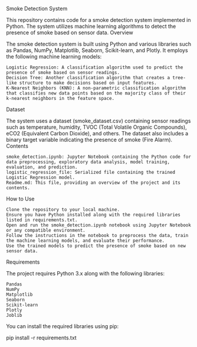 Smoke Detection System

This repository contains code for a smoke detection system implemented in Python. The system utilizes machine learning algorithms to detect the presence of smoke based on sensor data.
Overview

The smoke detection system is built using Python and various libraries such as Pandas, NumPy, Matplotlib, Seaborn, Scikit-learn, and Plotly. It employs the following machine learning models:

    Logistic Regression: A classification algorithm used to predict the presence of smoke based on sensor readings.
    Decision Tree: Another classification algorithm that creates a tree-like structure to make decisions based on input features.
    K-Nearest Neighbors (KNN): A non-parametric classification algorithm that classifies new data points based on the majority class of their k-nearest neighbors in the feature space.

Dataset

The system uses a dataset (smoke_dataset.csv) containing sensor readings such as temperature, humidity, TVOC (Total Volatile Organic Compounds), eCO2 (Equivalent Carbon Dioxide), and others. The dataset also includes a binary target variable indicating the presence of smoke (Fire Alarm).
Contents

    smoke_detection.ipynb: Jupyter Notebook containing the Python code for data preprocessing, exploratory data analysis, model training, evaluation, and prediction.
    logistic_regression_file: Serialized file containing the trained Logistic Regression model.
    Readme.md: This file, providing an overview of the project and its contents.

How to Use

    Clone the repository to your local machine.
    Ensure you have Python installed along with the required libraries listed in requirements.txt.
    Open and run the smoke_detection.ipynb notebook using Jupyter Notebook or any compatible environment.
    Follow the instructions in the notebook to preprocess the data, train the machine learning models, and evaluate their performance.
    Use the trained models to predict the presence of smoke based on new sensor data.

Requirements

The project requires Python 3.x along with the following libraries:

    Pandas
    NumPy
    Matplotlib
    Seaborn
    Scikit-learn
    Plotly
    Joblib

You can install the required libraries using pip:

pip install -r requirements.txt
